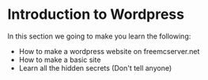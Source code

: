 # Introduction to Wordpress

In this section we going to make you learn the following:

- How to make a wordpress website on freemcserver.net
- How to make a basic site
- Learn all the hidden secrets (Don't tell anyone)